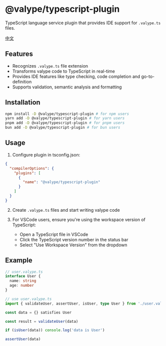 # @valype/typescript-plugin

TypeScript language service plugin that provides IDE support for `.valype.ts` files.

[中文](./README.zh-CN.md)

## Features

- Recognizes `.valype.ts` file extension
- Transforms valype code to TypeScript in real-time
- Provides IDE features like type checking, code completion and go-to-definition
- Supports validation, semantic analysis and formatting

## Installation

```bash
npm install -D @valype/typescript-plugin # for npm users
yarn add -D @valype/typescript-plugin # for yarn users
pnpm add -D @valype/typescript-plugin # for pnpm users
bun add -D @valype/typescript-plugin # for bun users
```

## Usage

1. Configure plugin in tsconfig.json:

```json
{
  "compilerOptions": {
    "plugins": [
      {
        "name": "@valype/typescript-plugin"
      }
    ]
  }
}
```

2. Create `.valype.ts` files and start writing valype code

3. For VSCode users, ensure you're using the workspace version of TypeScript:

   - Open a TypeScript file in VSCode
   - Click the TypeScript version number in the status bar
   - Select "Use Workspace Version" from the dropdown

## Example

```typescript
// user.valype.ts
interface User {
  name: string
  age: number
}
```

```typescript
// use user.valype.ts
import { validateUser, assertUser, isUser, type User } from './user.valype'

const data = {} satisfies User

const result = validateUser(data)

if (isUser(data)) console.log('data is User')

assertUser(data)
```
